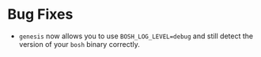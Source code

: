 # Bug Fixes

- `genesis` now allows you to use `BOSH_LOG_LEVEL=debug` and still detect the version of your `bosh`
  binary correctly.

